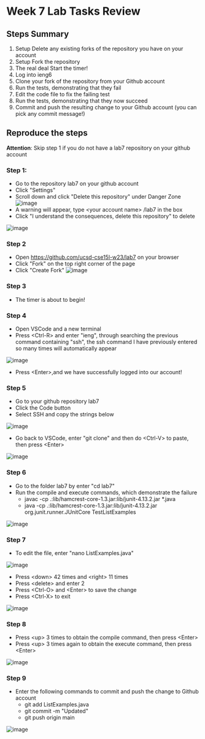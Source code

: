 # Week 7 Lab Tasks Review

## Steps Summary
1. Setup Delete any existing forks of the repository you have on your account
2. Setup Fork the repository
3. The real deal Start the timer!
4. Log into ieng6
5. Clone your fork of the repository from your Github account
6. Run the tests, demonstrating that they fail
7. Edit the code file to fix the failing test
8. Run the tests, demonstrating that they now succeed
9. Commit and push the resulting change to your Github account (you can pick any commit message!)

## Reproduce the steps

**Attention**: Skip step 1 if you do not have a lab7 repository on your github account

### Step 1: 
- Go to the repository lab7 on your github account
- Click "Settings"
- Scroll down and click "Delete this repository" under Danger Zone
![image](https://user-images.githubusercontent.com/117802747/221001220-210fc858-b76e-4830-88cd-fbd9bd94967e.png)
- A warning will appear, type \<your account name> /lab7 in the box
- Click "I understand the consequences, delete this repository" to delete
  
![image](https://user-images.githubusercontent.com/117802747/221002361-ec2ed15d-2791-49a6-a948-e19c243cc3fc.png)

### Step 2
- Open https://github.com/ucsd-cse15l-w23/lab7 on your browser
- Click "Fork" on the top right corner of the page
- Click "Create Fork"
![image](https://user-images.githubusercontent.com/117802747/221005278-4406ed03-4f40-492e-a18f-53d6c3f929bd.png)

### Step 3
- The timer is about to begin!

### Step 4
- Open VSCode and a new terminal
- Press \<Ctrl-R> and enter "ieng", through searching the previous command containing "ssh", the ssh command I have previously entered so many times will automatically appear
 
![image](https://user-images.githubusercontent.com/117802747/221006312-8091390e-8918-4014-bd1c-69a680106a7d.png)
- Press \<Enter>,and we have successfully logged into our account!

### Step 5
- Go to your github repository lab7 
- Click the Code button
- Select SSH and copy the strings below 
 
![image](https://user-images.githubusercontent.com/117802747/221007913-1e5f8ab4-7206-42d5-af8f-69775b05797f.png)
- Go back to VSCode, enter "git clone" and then do \<Ctrl-V> to paste, then press \<Enter> 
 
![image](https://user-images.githubusercontent.com/117802747/221008625-46ba3342-e234-4a22-a7f2-e854207c4484.png)

### Step 6
- Go to the folder lab7 by enter "cd lab7"
- Run the compile and execute commands, which demonstrate the failure
  - javac -cp .:lib/hamcrest-core-1.3.jar:lib/junit-4.13.2.jar *.java 
  - java -cp .:lib/hamcrest-core-1.3.jar:lib/junit-4.13.2.jar org.junit.runner.JUnitCore TestListExamples
 
![image](https://user-images.githubusercontent.com/117802747/221009768-f4dbb94a-6d6f-4dd0-9d7b-05f01ff4526f.png)

### Step 7
- To edit the file, enter "nano ListExamples.java"
 
![image](https://user-images.githubusercontent.com/117802747/221012408-8a1689b7-8975-4900-ae7c-c86ef19ab855.png)

- Press \<down> 42 times and \<right> 11 times
- Press \<delete> and enter 2
- Press \<Ctrl-O> and \<Enter> to save the change
- Press \<Ctrl-X> to exit

![image](https://user-images.githubusercontent.com/117802747/221012163-2105d115-af06-4e1a-8c42-9545b3e99ae8.png)

### Step 8
- Press \<up> 3 times to obtain the compile command, then press \<Enter>
- Press \<up> 3 times again to obtain the execute command, then press \<Enter>

![image](https://user-images.githubusercontent.com/117802747/221013477-9bdf8759-fb6f-4c3c-9141-642a075c51bc.png)

### Step 9
- Enter the following commands to commit and push the change to Github account
  - git add ListExamples.java
  - git commit -m "Updated"
  - git push origin main

![image](https://user-images.githubusercontent.com/117802747/221014265-6b9aa49c-1b2c-4968-9075-4d7b2a69ec21.png)
